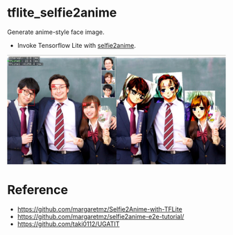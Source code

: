 # tflite_selfie2anime
Generate anime-style face image.
 - Invoke Tensorflow Lite with [selfie2anime](https://github.com/margaretmz/selfie2anime-e2e-tutorial/).

 ![capture image](selfie2anime.jpg "capture image")

# Reference
- https://github.com/margaretmz/Selfie2Anime-with-TFLite
- https://github.com/margaretmz/selfie2anime-e2e-tutorial/
- https://github.com/taki0112/UGATIT
